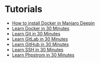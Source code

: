 Tutorials
=========

* [How to install Docker in Manjaro Deepin](how-to-install-docker-in-manjaro-deepin)
* [Learn Docker in 30 Minutes](learn-docker-in-30-minutes)
* [Learn Git in 30 Minutes](learn-git-in-30-minutes)
* [Learn GitLab in 30 Minutes](learn-gitlab-in-30-minutes)
* [Learn GitHub in 30 Minutes](learn-github-in-30-minutes)
* [Learn SSH in 30 Minutes](learn-ssh-in-30-minutes)
* [Learn Phpstrom in 30 Minutes](learn-phpstrom-in-30-minutes)
